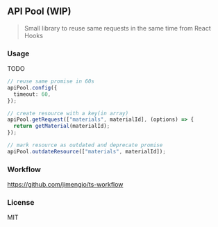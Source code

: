 ## API Pool (WIP)

> Small library to reuse same requests in the same time from React Hooks

### Usage

TODO

```ts
// reuse same promise in 60s
apiPool.config({
  timeout: 60,
});

// create resource with a key(in array)
apiPool.getRequest(["materials", materialId], (options) => {
  return getMaterial(materialId);
});

// mark resource as outdated and deprecate promise
apiPool.outdateResource(["materials", materialId]);
```

### Workflow

https://github.com/jimengio/ts-workflow

### License

MIT

